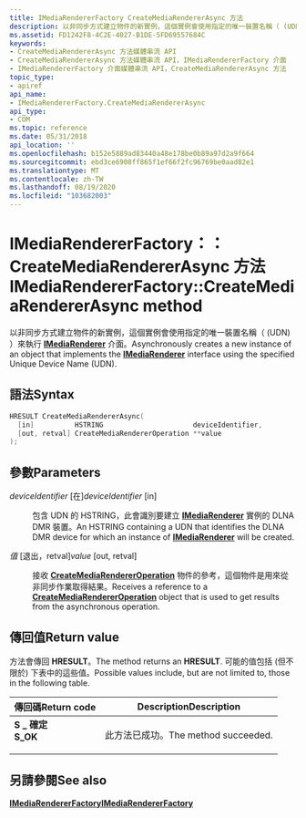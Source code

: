 ```yaml
---
title: IMediaRendererFactory CreateMediaRendererAsync 方法
description: 以非同步方式建立物件的新實例，這個實例會使用指定的唯一裝置名稱（ (UDN) ）來執行 IMediaRenderer 介面。
ms.assetid: FD1242F8-4C2E-4027-B1DE-5FD69557684C
keywords:
- CreateMediaRendererAsync 方法媒體串流 API
- CreateMediaRendererAsync 方法媒體串流 API，IMediaRendererFactory 介面
- IMediaRendererFactory 介面媒體串流 API，CreateMediaRendererAsync 方法
topic_type:
- apiref
api_name:
- IMediaRendererFactory.CreateMediaRendererAsync
api_type:
- COM
ms.topic: reference
ms.date: 05/31/2018
api_location: ''
ms.openlocfilehash: b152e5889ad83440a48e178be0b89a97d2a9f664
ms.sourcegitcommit: ebd3ce6908ff865f1ef66f2fc96769be0aad82e1
ms.translationtype: MT
ms.contentlocale: zh-TW
ms.lasthandoff: 08/19/2020
ms.locfileid: "103682003"
---
```

# <a name="imediarendererfactorycreatemediarendererasync-method"></a><span data-ttu-id="e0d78-106">IMediaRendererFactory：： CreateMediaRendererAsync 方法</span><span class="sxs-lookup"><span data-stu-id="e0d78-106">IMediaRendererFactory::CreateMediaRendererAsync method</span></span>

<span data-ttu-id="e0d78-107">以非同步方式建立物件的新實例，這個實例會使用指定的唯一裝置名稱（ (UDN) ）來執行 [**IMediaRenderer**](imediarenderer.md) 介面。</span><span class="sxs-lookup"><span data-stu-id="e0d78-107">Asynchronously creates a new instance of an object that implements the [**IMediaRenderer**](imediarenderer.md) interface using the specified Unique Device Name (UDN).</span></span>

## <a name="syntax"></a><span data-ttu-id="e0d78-108">語法</span><span class="sxs-lookup"><span data-stu-id="e0d78-108">Syntax</span></span>


```C++
HRESULT CreateMediaRendererAsync(
  [in]          HSTRING                      deviceIdentifier,
  [out, retval] CreateMediaRendererOperation **value
);
```



## <a name="parameters"></a><span data-ttu-id="e0d78-109">參數</span><span class="sxs-lookup"><span data-stu-id="e0d78-109">Parameters</span></span>

<dl> <dt>

<span data-ttu-id="e0d78-110">*deviceIdentifier* \[在\]</span><span class="sxs-lookup"><span data-stu-id="e0d78-110">*deviceIdentifier* \[in\]</span></span>
</dt> <dd>

<span data-ttu-id="e0d78-111">包含 UDN 的 HSTRING，此會識別要建立 [**IMediaRenderer**](imediarenderer.md) 實例的 DLNA DMR 裝置。</span><span class="sxs-lookup"><span data-stu-id="e0d78-111">An HSTRING containing a UDN that identifies the DLNA DMR device for which an instance of [**IMediaRenderer**](imediarenderer.md) will be created.</span></span>

</dd> <dt>

<span data-ttu-id="e0d78-112">*值* \[退出，retval\]</span><span class="sxs-lookup"><span data-stu-id="e0d78-112">*value* \[out, retval\]</span></span>
</dt> <dd>

<span data-ttu-id="e0d78-113">接收 [**CreateMediaRendererOperation**](createmediarendereroperation.md) 物件的參考，這個物件是用來從非同步作業取得結果。</span><span class="sxs-lookup"><span data-stu-id="e0d78-113">Receives a reference to a [**CreateMediaRendererOperation**](createmediarendereroperation.md) object that is used to get results from the asynchronous operation.</span></span>

</dd> </dl>

## <a name="return-value"></a><span data-ttu-id="e0d78-114">傳回值</span><span class="sxs-lookup"><span data-stu-id="e0d78-114">Return value</span></span>

<span data-ttu-id="e0d78-115">方法會傳回 **HRESULT**。</span><span class="sxs-lookup"><span data-stu-id="e0d78-115">The method returns an **HRESULT**.</span></span> <span data-ttu-id="e0d78-116">可能的值包括 (但不限於) 下表中的這些值。</span><span class="sxs-lookup"><span data-stu-id="e0d78-116">Possible values include, but are not limited to, those in the following table.</span></span>



| <span data-ttu-id="e0d78-117">傳回碼</span><span class="sxs-lookup"><span data-stu-id="e0d78-117">Return code</span></span>                                                                          | <span data-ttu-id="e0d78-118">Description</span><span class="sxs-lookup"><span data-stu-id="e0d78-118">Description</span></span>                      |
|--------------------------------------------------------------------------------------|----------------------------------|
| <dl> <span data-ttu-id="e0d78-119"><dt>**S \_ 確定**</dt></span><span class="sxs-lookup"><span data-stu-id="e0d78-119"><dt>**S\_OK**</dt></span></span> </dl> | <span data-ttu-id="e0d78-120">此方法已成功。</span><span class="sxs-lookup"><span data-stu-id="e0d78-120">The method succeeded.</span></span><br/> |



 

## <a name="see-also"></a><span data-ttu-id="e0d78-121">另請參閱</span><span class="sxs-lookup"><span data-stu-id="e0d78-121">See also</span></span>

<dl> <dt>

[<span data-ttu-id="e0d78-122">**IMediaRendererFactory**</span><span class="sxs-lookup"><span data-stu-id="e0d78-122">**IMediaRendererFactory**</span></span>](/previous-versions/windows/desktop/api/windows.media.streaming/nn-windows-media-streaming-imediarendererfactory)
</dt> </dl>

 

